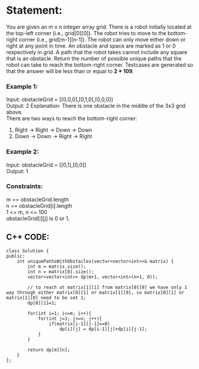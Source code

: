# Statement:
You are given an m x n integer array grid. There is a robot initially located at the top-left corner (i.e., grid[0][0]). The robot tries to move to the bottom-right corner (i.e., grid[m-1][n-1]). The robot can only move either down or right at any point in time.
An obstacle and space are marked as 1 or 0 respectively in grid. A path that the robot takes cannot include any square that is an obstacle.
Return the number of possible unique paths that the robot can take to reach the bottom-right corner.
Testcases are generated so that the answer will be less than or equal to **2 * 109**.

 

### Example 1:

Input: obstacleGrid = [[0,0,0],[0,1,0],[0,0,0]]\
Output: 2
Explanation: There is one obstacle in the middle of the 3x3 grid above.\
There are two ways to reach the bottom-right corner:
1. Right -> Right -> Down -> Down
2. Down -> Down -> Right -> Right


### Example 2:

Input: obstacleGrid = [[0,1],[0,0]]\
Output: 1
 

### Constraints:

m == obstacleGrid.length\
n == obstacleGrid[i].length\
1 <= m, n <= 100\
obstacleGrid[i][j] is 0 or 1.


## C++ CODE:
```
class Solution {
public:
    int uniquePathsWithObstacles(vector<vector<int>>& matrix) {
        int m = matrix.size();
        int n = matrix[0].size();
        vector<vector<int>> dp(m+1, vector<int>(n+1, 0));
        
        // to reach at matrix[1][1] from matrix[0][0] we have only 1 way through either matrix[0][1] or matrix[1][0], so matrix[0][1] or matrix[1][0] need to be set 1;
        dp[0][1]=1;
        
        for(int i=1; i<=m; i++){
            for(int j=1; j<=n; j++){
                if(matrix[i-1][j-1]==0)
                    dp[i][j] = dp[i-1][j]+dp[i][j-1];
            }
        }
        
        return dp[m][n];
    }
};

```
